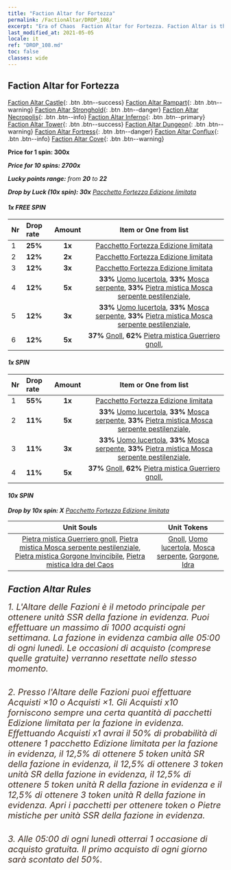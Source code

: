 ```yaml
---
title: "Faction Altar for Fortezza"
permalink: /FactionAltar/DROP_108/
excerpt: "Era of Chaos  Faction Altar for Fortezza. Faction Altar is the primary method for obtaining SSR units from the popular faction. Limited to 1,000 purchases each week. The popular faction changes at 05:00 every Monday. Purchase attempts and free purchase attempts will also reset then."
last_modified_at: 2021-05-05
locale: it
ref: "DROP_108.md"
toc: false
classes: wide
---
```


##  Faction Altar for **Fortezza**

  [Faction Altar Castle](/it/FactionAltar/DROP_101/){: .btn .btn--success} [Faction Altar Rampart](/it/FactionAltar/DROP_102/){: .btn .btn--warning} [Faction Altar Stronghold](/it/FactionAltar/DROP_103/){: .btn .btn--danger} [Faction Altar Necropolis](/it/FactionAltar/DROP_104/){: .btn .btn--info} [Faction Altar Inferno](/it/FactionAltar/DROP_105/){: .btn .btn--primary} [Faction Altar Tower](/it/FactionAltar/DROP_106/){: .btn .btn--success} [Faction Altar Dungeon](/it/FactionAltar/DROP_107/){: .btn .btn--warning} [Faction Altar Fortress](/it/FactionAltar/DROP_108/){: .btn .btn--danger} [Faction Altar Conflux](/it/FactionAltar/DROP_109/){: .btn .btn--info} [Faction Altar Cove](/it/FactionAltar/DROP_112/){: .btn .btn--warning} 

  **Price for 1 spin: 300x** <i class="fas fa-gem"/>

  **Price for 10 spins: 2700x** <i class="fas fa-gem"/>

  **Lucky points range:** from **20** to **22**

  **Drop by Luck (10x spin): 30x** [Pacchetto Fortezza Edizione limitata](/ItemsIT/con_2142/)

####  1x FREE SPIN 

  |    Nr    |  Drop rate  |  Amount   |   Item or One from list  |
  |:---------|:------------|:---------:|:------------------------:|
  | 1 | **25%** | **1x** | [Pacchetto Fortezza Edizione limitata](/ItemsIT/con_2142/) |
  | 2 | **12%** | **2x** | [Pacchetto Fortezza Edizione limitata](/ItemsIT/con_2142/) |
  | 3 | **12%** | **3x** | [Pacchetto Fortezza Edizione limitata](/ItemsIT/con_2142/) |
  | 4 | **12%** | **5x** |  **33%** [Uomo lucertola](/ItemsIT/unt_254/),  **33%** [Mosca serpente](/ItemsIT/unt_255/),  **33%** [Pietra mistica Mosca serpente pestilenziale](/ItemsIT/unt_337/),  |
  | 5 | **12%** | **3x** |  **33%** [Uomo lucertola](/ItemsIT/unt_254/),  **33%** [Mosca serpente](/ItemsIT/unt_255/),  **33%** [Pietra mistica Mosca serpente pestilenziale](/ItemsIT/unt_337/),  |
  | 6 | **12%** | **5x** |  **37%** [Gnoll](/ItemsIT/unt_253/),  **62%** [Pietra mistica Guerriero gnoll](/ItemsIT/unt_336/),  |


####  1x SPIN 

  |    Nr    |  Drop rate  |  Amount   |   Item or One from list  |
  |:---------|:------------|:---------:|:------------------------:|
  | 1 | **55%** | **1x** | [Pacchetto Fortezza Edizione limitata](/ItemsIT/con_2142/) |
  | 2 | **11%** | **5x** |  **33%** [Uomo lucertola](/ItemsIT/unt_254/),  **33%** [Mosca serpente](/ItemsIT/unt_255/),  **33%** [Pietra mistica Mosca serpente pestilenziale](/ItemsIT/unt_337/),  |
  | 3 | **11%** | **3x** |  **33%** [Uomo lucertola](/ItemsIT/unt_254/),  **33%** [Mosca serpente](/ItemsIT/unt_255/),  **33%** [Pietra mistica Mosca serpente pestilenziale](/ItemsIT/unt_337/),  |
  | 4 | **11%** | **5x** |  **37%** [Gnoll](/ItemsIT/unt_253/),  **62%** [Pietra mistica Guerriero gnoll](/ItemsIT/unt_336/),  |


####  10x SPIN 

  **Drop by 10x spin: X** [Pacchetto Fortezza Edizione limitata](/ItemsIT/con_2142/)

  |    Unit Souls    |  Unit Tokens  |
  |:----------------:|:-------------:|
  | [Pietra mistica Guerriero gnoll](/ItemsIT/unt_336/), [Pietra mistica Mosca serpente pestilenziale](/ItemsIT/unt_337/), [Pietra mistica Gorgone Invincibile](/ItemsIT/unt_339/), [Pietra mistica Idra del Caos](/ItemsIT/unt_341/) | [Gnoll](/ItemsIT/unt_253/), [Uomo lucertola](/ItemsIT/unt_254/), [Mosca serpente](/ItemsIT/unt_255/), [Gorgone](/ItemsIT/unt_257/), [Idra](/ItemsIT/unt_259/) |



## Faction Altar Rules

  <span style="color: #3c2a1e;font-size:20px">1. L'Altare delle Fazioni è il metodo principale per ottenere unità SSR della fazione in evidenza. Puoi effettuare un massimo di 1000 acquisti ogni settimana. La fazione in evidenza cambia alle 05:00 di ogni lunedì. Le occasioni di acquisto (comprese quelle gratuite) verranno resettate nello stesso momento.</span><br/>

<br/>  <span style="color: #3c2a1e;font-size:20px">2. Presso l'Altare delle Fazioni puoi effettuare Acquisti ×10 o Acquisti ×1. Gli Acquisti x10 forniscono sempre una certa quantità di pacchetti Edizione limitata per la fazione in evidenza. Effettuando Acquisti x1 avrai il 50% di probabilità di ottenere 1 pacchetto Edizione limitata per la fazione in evidenza, il 12,5% di ottenere 5 token unità SR della fazione in evidenza, il 12,5% di ottenere 3 token unità SR della fazione in evidenza, il 12,5% di ottenere 5 token unità R della fazione in evidenza e il 12,5% di ottenere 3 token unità R della fazione in evidenza. Apri i pacchetti per ottenere token o Pietre mistiche per unità SSR della fazione in evidenza.</span>

<br/>  <span style="color: #3c2a1e;font-size:20px">3. Alle 05:00 di ogni lunedì otterrai 1 occasione di acquisto gratuita. Il primo acquisto di ogni giorno sarà scontato del 50%.</span><br/>

<br/>